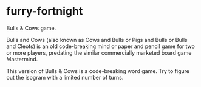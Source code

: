 # furry-fortnight
Bulls &amp; Cows game.

Bulls and Cows (also known as Cows and Bulls or Pigs and Bulls or Bulls and Cleots) is an old code-breaking mind or paper and pencil game for two or more players, predating the similar commercially marketed board game Mastermind.

This version of Bulls &amp; Cows is a code-breaking word game. Try to figure out the isogram with a limited number of turns.